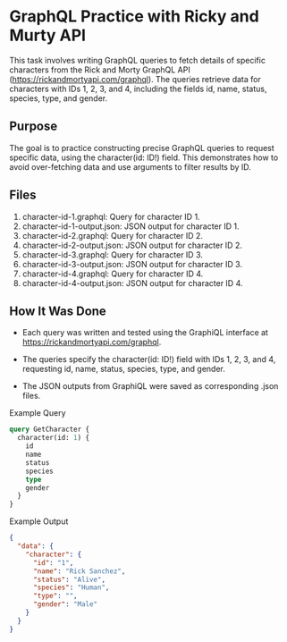 # GraphQL Practice with Ricky and Murty API 
This task involves writing GraphQL queries to fetch details of specific characters from the Rick and Morty GraphQL API (https://rickandmortyapi.com/graphql). The queries retrieve data for characters with IDs 1, 2, 3, and 4, including the fields id, name, status, species, type, and gender.

## Purpose
The goal is to practice constructing precise GraphQL queries to request specific data, using the character(id: ID!) field. This demonstrates how to avoid over-fetching data and use arguments to filter results by ID.

## Files
1. character-id-1.graphql: Query for character ID 1.
2. character-id-1-output.json: JSON output for character ID 1.
3. character-id-2.graphql: Query for character ID 2.
4. character-id-2-output.json: JSON output for character ID 2.
5. character-id-3.graphql: Query for character ID 3.
6. character-id-3-output.json: JSON output for character ID 3.
7. character-id-4.graphql: Query for character ID 4.
8. character-id-4-output.json: JSON output for character ID 4.

## How It Was Done
* Each query was written and tested using the GraphiQL interface at https://rickandmortyapi.com/graphql.

* The queries specify the character(id: ID!) field with IDs 1, 2, 3, and 4, requesting id, name, status, species, type, and gender.

* The JSON outputs from GraphiQL were saved as corresponding .json files.

Example Query
```graphql
query GetCharacter {
  character(id: 1) {
    id
    name
    status
    species
    type
    gender
  }
}
```

Example Output
```json
{
  "data": {
    "character": {
      "id": "1",
      "name": "Rick Sanchez",
      "status": "Alive",
      "species": "Human",
      "type": "",
      "gender": "Male"
    }
  }
}
```